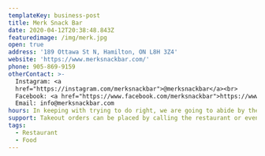 ```yaml
---
templateKey: business-post
title: Merk Snack Bar
date: 2020-04-12T20:38:48.843Z
featuredimage: /img/merk.jpg
open: true
address: '189 Ottawa St N, Hamilton, ON L8H 3Z4'
website: 'https://www.merksnackbar.com/'
phone: 905-869-9159
otherContact: >-
  Instagram: <a
  href="https://instagram.com/merksnackbar">@merksnackbar</a><br>
  Facebook: <a href="https://www.facebook.com/merksnackbar">https://www.facebook.com/merksnackbar</a><br>
  Email: info@merksnackbar.com
hours: In keeping with trying to do right, we are going to abide by the suggestion of the government and be open for takeout orders only until further notice.<br><a href="https://www.merksnackbar.com/menu.html">You can view our temporary menu here.</a>
support: Takeout orders can be placed by calling the restaurant or even via Facebook messenger so there's no wait when you get here. You can also support us by getting a gift card for when this whole thing is over and we can all get together again at our place.
tags:
  - Restaurant
  - Food
---
```

